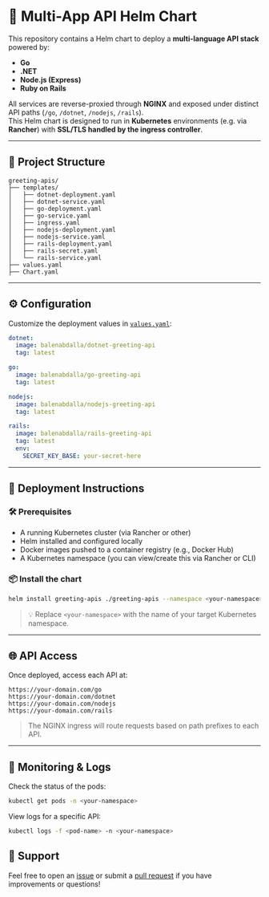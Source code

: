 # 🚀 Multi-App API Helm Chart

This repository contains a Helm chart to deploy a **multi-language API stack** powered by:

- **Go**
- **.NET**
- **Node.js (Express)**
- **Ruby on Rails**

All services are reverse-proxied through **NGINX** and exposed under distinct API paths (`/go`, `/dotnet`, `/nodejs`, `/rails`).  
This Helm chart is designed to run in **Kubernetes** environments (e.g. via **Rancher**) with **SSL/TLS handled by the ingress controller**.

---

## 📁 Project Structure

```
greeting-apis/
├── templates/
│   ├── dotnet-deployment.yaml
│   ├── dotnet-service.yaml
│   ├── go-deployment.yaml
│   ├── go-service.yaml
│   ├── ingress.yaml
│   ├── nodejs-deployment.yaml
│   ├── nodejs-service.yaml
│   ├── rails-deployment.yaml
│   ├── rails-secret.yaml
│   └── rails-service.yaml
├── values.yaml
├── Chart.yaml
```

---

## ⚙️ Configuration

Customize the deployment values in [`values.yaml`](./values.yaml):

```yaml
dotnet:
  image: balenabdalla/dotnet-greeting-api
  tag: latest

go:
  image: balenabdalla/go-greeting-api
  tag: latest

nodejs:
  image: balenabdalla/nodejs-greeting-api
  tag: latest

rails:
  image: balenabdalla/rails-greeting-api
  tag: latest
  env:
    SECRET_KEY_BASE: your-secret-here
```

---

## 🚢 Deployment Instructions

### 🛠 Prerequisites

- A running Kubernetes cluster (via Rancher or other)
- Helm installed and configured locally
- Docker images pushed to a container registry (e.g., Docker Hub)
- A Kubernetes namespace (you can view/create this via Rancher or CLI)

### 📦 Install the chart

```bash
helm install greeting-apis ./greeting-apis --namespace <your-namespace>
```

> 💡 Replace `<your-namespace>` with the name of your target Kubernetes namespace.

---

## 🌐 API Access

Once deployed, access each API at:

```
https://your-domain.com/go
https://your-domain.com/dotnet
https://your-domain.com/nodejs
https://your-domain.com/rails
```

> The NGINX ingress will route requests based on path prefixes to each API.

---

## 🧪 Monitoring & Logs

Check the status of the pods:

```bash
kubectl get pods -n <your-namespace>
```

View logs for a specific API:

```bash
kubectl logs -f <pod-name> -n <your-namespace>
```

## 💬 Support

Feel free to open an [issue](https://github.com/balen-dev/Greeting_APIs/issues) or submit a [pull request](https://github.com/balen-dev/Greeting_APIs/pulls) if you have improvements or questions!
